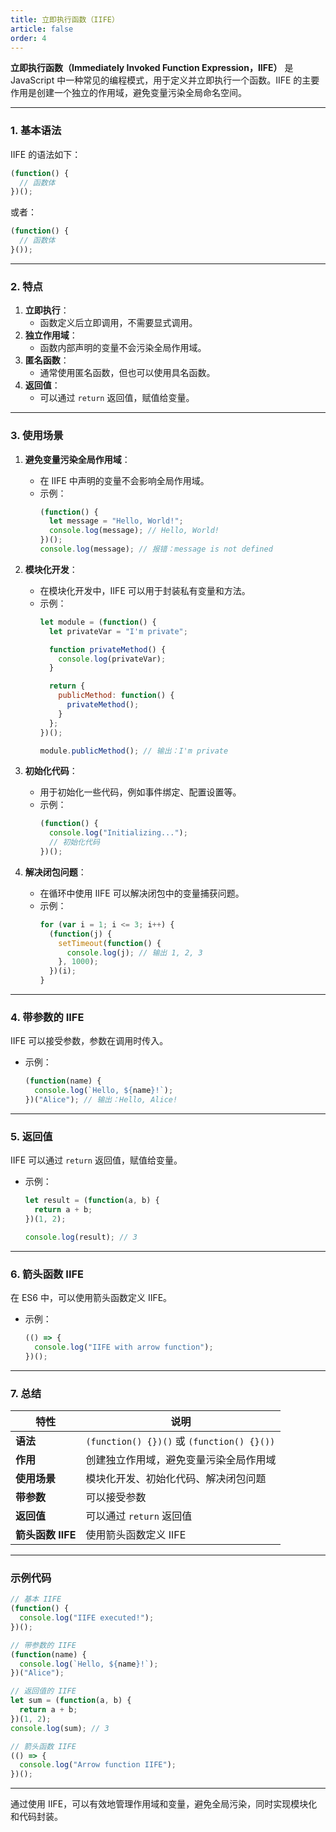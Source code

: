 ```yaml
---
title: 立即执行函数（IIFE）
article: false
order: 4
---
```

**立即执行函数（Immediately Invoked Function Expression，IIFE）** 是 JavaScript 中一种常见的编程模式，用于定义并立即执行一个函数。IIFE 的主要作用是创建一个独立的作用域，避免变量污染全局命名空间。

---

### **1. 基本语法**
IIFE 的语法如下：
```javascript
(function() {
  // 函数体
})();
```
或者：
```javascript
(function() {
  // 函数体
}());
```

---

### **2. 特点**
1. **立即执行**：
   - 函数定义后立即调用，不需要显式调用。
2. **独立作用域**：
   - 函数内部声明的变量不会污染全局作用域。
3. **匿名函数**：
   - 通常使用匿名函数，但也可以使用具名函数。
4. **返回值**：
   - 可以通过 `return` 返回值，赋值给变量。

---

### **3. 使用场景**
1. **避免变量污染全局作用域**：
   - 在 IIFE 中声明的变量不会影响全局作用域。
   - 示例：
     ```javascript
     (function() {
       let message = "Hello, World!";
       console.log(message); // Hello, World!
     })();
     console.log(message); // 报错：message is not defined
     ```

2. **模块化开发**：
   - 在模块化开发中，IIFE 可以用于封装私有变量和方法。
   - 示例：
     ```javascript
     let module = (function() {
       let privateVar = "I'm private";
     
       function privateMethod() {
         console.log(privateVar);
       }
     
       return {
         publicMethod: function() {
           privateMethod();
         }
       };
     })();
     
     module.publicMethod(); // 输出：I'm private
     ```

3. **初始化代码**：
   - 用于初始化一些代码，例如事件绑定、配置设置等。
   - 示例：
     ```javascript
     (function() {
       console.log("Initializing...");
       // 初始化代码
     })();
     ```

4. **解决闭包问题**：
   - 在循环中使用 IIFE 可以解决闭包中的变量捕获问题。
   - 示例：
     ```javascript
     for (var i = 1; i <= 3; i++) {
       (function(j) {
         setTimeout(function() {
           console.log(j); // 输出 1, 2, 3
         }, 1000);
       })(i);
     }
     ```

---

### **4. 带参数的 IIFE**
IIFE 可以接受参数，参数在调用时传入。
- 示例：
  ```javascript
  (function(name) {
    console.log(`Hello, ${name}!`);
  })("Alice"); // 输出：Hello, Alice!
  ```

---

### **5. 返回值**
IIFE 可以通过 `return` 返回值，赋值给变量。
- 示例：
  ```javascript
  let result = (function(a, b) {
    return a + b;
  })(1, 2);
  
  console.log(result); // 3
  ```

---

### **6. 箭头函数 IIFE**
在 ES6 中，可以使用箭头函数定义 IIFE。
- 示例：
  ```javascript
  (() => {
    console.log("IIFE with arrow function");
  })();
  ```

---

### **7. 总结**
| 特性              | 说明                                       |
| ----------------- | ------------------------------------------ |
| **语法**          | `(function() {})()` 或 `(function() {}())` |
| **作用**          | 创建独立作用域，避免变量污染全局作用域     |
| **使用场景**      | 模块化开发、初始化代码、解决闭包问题       |
| **带参数**        | 可以接受参数                               |
| **返回值**        | 可以通过 `return` 返回值                   |
| **箭头函数 IIFE** | 使用箭头函数定义 IIFE                      |

---

### **示例代码**
```javascript
// 基本 IIFE
(function() {
  console.log("IIFE executed!");
})();

// 带参数的 IIFE
(function(name) {
  console.log(`Hello, ${name}!`);
})("Alice");

// 返回值的 IIFE
let sum = (function(a, b) {
  return a + b;
})(1, 2);
console.log(sum); // 3

// 箭头函数 IIFE
(() => {
  console.log("Arrow function IIFE");
})();
```

---

通过使用 IIFE，可以有效地管理作用域和变量，避免全局污染，同时实现模块化和代码封装。
